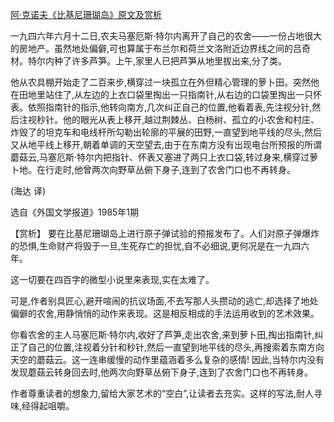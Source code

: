 [阿·克诺夫《比基尼珊瑚岛》原文及赏析](https://www.vrrw.net/wx/15527.html)

一九四六年六月十二日,农夫马塞厄斯·特尔内离开了自己的农舍——一份占地很大的房地产。虽然地处偏僻,可也算属于布兰尔和荷兰文洛附近边界线之间的吕奇材。特尔内种了许多芦笋。上午,家里人已把芦笋从地里拔出来,分了类。

他从农具棚开始走了二百来步,横穿过一块孤立在外但精心管理的萝卜田。突然他在田地里站住了,从左边的上衣口袋里掏出一只指南针,从右边的口袋里掏出一只怀表。依照指南针的指示,他转向南方,几次纠正自己的位置,他看着表,先注视分针,然后注视秒针。他的眼光从表上移开,越过荆棘丛、白杨树、孤立的小农舍和村庄、炸毁了的坦克车和电线杆所勾勒出轮廓的平展的田野,一直望到地平线的尽头,然后又从地平线上移开,朝着单调的天空望去,由于在东南方没有出现电台所预报的所谓蘑菇云,马塞厄斯·特尔内把指针、怀表又塞进了两只上衣口袋,转过身来,横穿过萝卜地。在行走时,他曾两次向野草丛俯下身子,连到了农舍门口也不再转身。

(海达 译)

选自《外国文学报道》1985年1期



【赏析】 要在比基尼珊瑚岛上进行原子弹试验的预报发布了。人们对原子弹爆炸的恐惧,生命财产将毁于一旦,生死存亡的担忧,自不必细说,更何况是在一九四六年。

这一切要在四百字的微型小说里来表现,实在太难了。

可是,作者别具匠心,避开喧闹的抗议场面,不去写那人头攒动的逃亡,却选择了地处偏僻的农舍,用静悄悄的动作来表现。这是相反相成的手法运用收到的艺术效果。

你看农舍的主人马塞厄斯·特尔内,收好了芦笋,走出农舍,来到萝卜田,掏出指南针,纠正了自己的位置,注视着分针和秒针,然后一直望到地平线的尽头,再搜索着东南方向天空的蘑菇云。这一连串缓慢的动作里蕴涵着多么复杂的感情! 因此,当特尔内没有发现蘑菇云转身回去时,他两次向野草丛俯下身子,连到了农舍门口也不再转身。

作者尊重读者的想象力,留给大家艺术的“空白”,让读者去充实。这样的写法,耐人寻味,经得起咀嚼。

